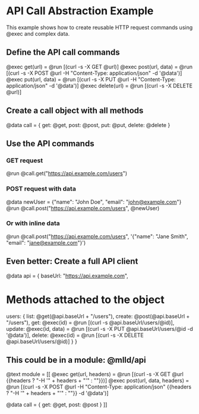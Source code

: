 # API Call Abstraction Example

This example shows how to create reusable HTTP request commands using @exec and complex data.

## Define the API call commands

@exec get(url) = @run [(curl -s -X GET @url)]
@exec post(url, data) = @run [(curl -s -X POST @url -H "Content-Type: application/json" -d '@data')]
@exec put(url, data) = @run [(curl -s -X PUT @url -H "Content-Type: application/json" -d '@data')]
@exec delete(url) = @run [(curl -s -X DELETE @url)]

## Create a call object with all methods

@data call = {
  get: @get,
  post: @post,
  put: @put,
  delete: @delete
}

## Use the API commands

### GET request
@run @call.get("https://api.example.com/users")

### POST request with data
@data newUser = {"name": "John Doe", "email": "john@example.com"}
@run @call.post("https://api.example.com/users", @newUser)

### Or with inline data
@run @call.post("https://api.example.com/users", '{"name": "Jane Smith", "email": "jane@example.com"}')

## Even better: Create a full API client

@data api = {
  baseUrl: "https://api.example.com",
  
  # Methods attached to the object
  users: {
    list: @get(@api.baseUrl + "/users"),
    create: @post(@api.baseUrl + "/users"),
    get: @exec(id) = @run [(curl -s @api.baseUrl/users/@id)],
    update: @exec(id, data) = @run [(curl -s -X PUT @api.baseUrl/users/@id -d '@data')],
    delete: @exec(id) = @run [(curl -s -X DELETE @api.baseUrl/users/@id)]
  }
}

## This could be in a module: @mlld/api

@text module = [[
@exec get(url, headers) = @run [(curl -s -X GET @url {{headers ? "-H '" + headers + "'" : ""}})]
@exec post(url, data, headers) = @run [(curl -s -X POST @url -H "Content-Type: application/json" {{headers ? "-H '" + headers + "'" : ""}} -d '@data')]

@data call = {
  get: @get,
  post: @post
}
]]